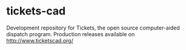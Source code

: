 tickets-cad
===========

  Development repository for Tickets, the open source computer-aided dispatch program. Production releases available on http://www.ticketscad.org/
